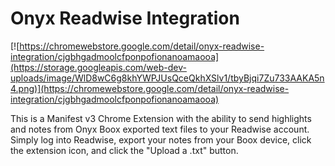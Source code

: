 # Onyx Readwise Integration

[![https://chromewebstore.google.com/detail/onyx-readwise-integration/cjgbhgadmoolcfponpofionanoamaooa](https://storage.googleapis.com/web-dev-uploads/image/WlD8wC6g8khYWPJUsQceQkhXSlv1/tbyBjqi7Zu733AAKA5n4.png)](https://chromewebstore.google.com/detail/onyx-readwise-integration/cjgbhgadmoolcfponpofionanoamaooa)

This is a Manifest v3 Chrome Extension with the ability to send highlights and notes from Onyx Boox exported text files to your Readwise account. Simply log into Readwise, export your notes from your Boox device, click the extension icon, and click the "Upload a .txt" button.
